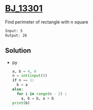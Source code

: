 # [BJ_13301](https://acmicpc.net/problem/13301)

Find perimeter of rectangle with n square

```txt
Input: 5
Output: 26
```

## Solution

* py

  ```py
  a, b = 4, 6
  n = int(input())
  if n == 1:
    b = a
  else:
    for i in range(n - 2) :
      a, b = b, a + b
  print(b)
  ```
